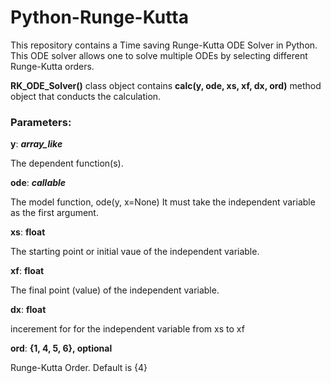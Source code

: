 # Python-Runge-Kutta
This repository contains a Time saving Runge-Kutta ODE Solver in Python.
This ODE solver allows one to solve multiple ODEs by selecting different Runge-Kutta orders.

<b>RK_ODE_Solver()</b> class object contains <b>calc(y, ode, xs, xf, dx, ord)</b> method object that conducts the calculation.
### Parameters:
<b>y</b>: <b><i> array_like </i></b> 

The dependent function(s).

<b>ode</b>: <b><i> callable </i></b>

The model function, ode(y, x=None) It must take the independent variable as the first argument.

<b>xs</b>: <b>float</b>

The starting point or initial vaue of the independent variable.

<b>xf</b>: <b>float</b>

The final point (value) of the independent variable.

<b>dx</b>: <b>float</b>

incerement for for the independent variable from xs to xf

<b>ord</b>: <b>{1, 4, 5, 6}, optional</b> 

Runge-Kutta Order. Default is {4}

